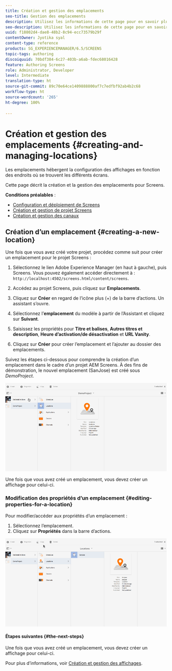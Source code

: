 ```yaml
---
title: Création et gestion des emplacements
seo-title: Gestion des emplacements
description: Utilisez les informations de cette page pour en savoir plus sur la création et la gestion des emplacements.
seo-description: Utilisez les informations de cette page pour en savoir plus sur la création et la gestion des emplacements.
uuid: f18802d4-dae8-48b2-8c94-ecc73579b29f
contentOwner: Jyotika syal
content-type: reference
products: SG_EXPERIENCEMANAGER/6.5/SCREENS
topic-tags: authoring
discoiquuid: 70bdf384-6c27-403b-a6ab-fdec68016428
feature: Authoring Screens
role: Administrator, Developer
level: Intermediate
translation-type: ht
source-git-commit: 89c70e64ce1409888800af7c7edfbf92ab4b2c68
workflow-type: ht
source-wordcount: '265'
ht-degree: 100%

---
```



# Création et gestion des emplacements {#creating-and-managing-locations}

Les emplacements hébergent la configuration des affichages en fonction des endroits où se trouvent les différents écrans.

Cette page décrit la création et la gestion des emplacements pour Screens.

**Conditions préalables** :

* [Configuration et déploiement de Screens](configuring-screens-introduction.md)
* [Création et gestion de projet Screens](creating-a-screens-project.md)
* [Création et gestion des canaux](managing-channels.md)

## Création d’un emplacement {#creating-a-new-location}

Une fois que vous avez créé votre projet, procédez comme suit pour créer un emplacement pour le projet Screens :

1. Sélectionnez le lien Adobe Experience Manager (en haut à gauche), puis Screens. Vous pouvez également accéder directement à : `http://localhost:4502/screens.html/content/screens`.
1. Accédez au projet Screens, puis cliquez sur **Emplacements**.
1. Cliquez sur **Créer** en regard de l’icône plus (+) de la barre d’actions. Un assistant s’ouvre.
1. Sélectionnez l’**emplacement** du modèle à partir de l’Assistant et cliquez sur **Suivant**.

1. Saisissez les propriétés pour **Titre et balises**, **Autres titres et description**, **Heure d’activation/de désactivation** et **URL Vanity**.

1. Cliquez sur **Créer** pour créer l’emplacement et l’ajouter au dossier des emplacements.

Suivez les étapes ci-dessous pour comprendre la création d’un emplacement dans le cadre d’un projet AEM Screens. À des fins de démonstration, le nouvel emplacement (SanJose) est créé sous *DemoProject*.

![player2](assets/player2.gif)

Une fois que vous avez créé un emplacement, vous devez créer un affichage pour celui-ci.

### Modification des propriétés d’un emplacement {#editing-properties-for-a-location}

Pour modifier/accéder aux propriétés d’un emplacement :

1. Sélectionnez l’emplacement.
1. Cliquez sur **Propriétés** dans la barre d’actions.

![player3](assets/player3.gif)

#### Étapes suivantes {#the-next-steps}

Une fois que vous avez créé un emplacement, vous devez créer un affichage pour celui-ci.

Pour plus d’informations, voir [Création et gestion des affichages](managing-displays.md).
